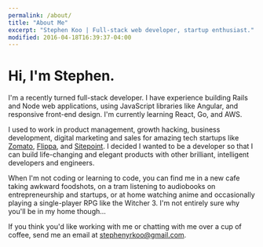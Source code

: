 ```yaml
---
permalink: /about/
title: "About Me"
excerpt: "Stephen Koo | Full-stack web developer, startup enthusiast."
modified: 2016-04-18T16:39:37-04:00
---
```

# Hi, I'm Stephen.

I'm a recently turned full-stack developer.
I have experience building Rails and Node web applications, using JavaScript libraries like Angular, and responsive front-end design. I'm currently learning React, Go, and AWS.

I used to work in product management, growth hacking, business development, digital marketing and sales for amazing tech startups like [Zomato][zomato], [Flippa][flippa], and [Sitepoint][sitepoint]. 
I decided I wanted to be a developer so that I can build life-changing and elegant products with other brilliant, intelligent developers and engineers.

When I'm not coding or learning to code, you can find me in a new cafe taking awkward foodshots, on a tram listening to audiobooks on entrepreneurship and startups, or at home watching anime and occasionally playing a single-player RPG like the Witcher 3.
I'm not entirely sure why you'll be in my home though...


If you think you'd like working with me or chatting with me over a cup of coffee, send me an email at [stephenyrkoo@gmail.com][gmail].

[zomato]: https://www.zomato.com
[flippa]: https://flippa.com
[sitepoint]: https://www.sitepoint.com/
[gmail]: mailto:stephenyrkoo@gmail.com